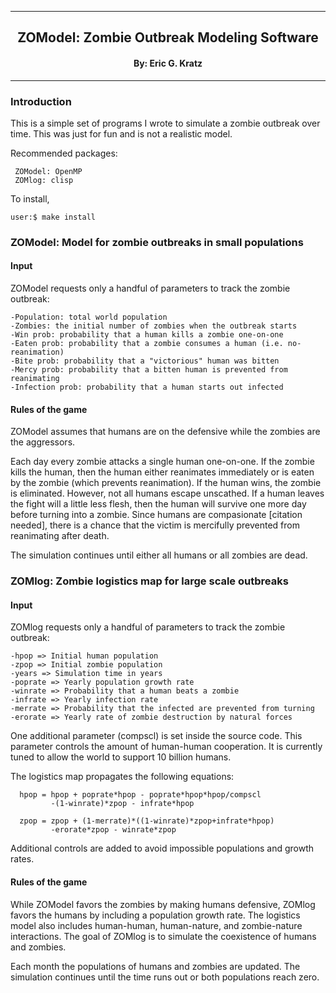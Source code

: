 
[//]: # (Mixture of GitHub markdown and HTML. HTML is needed for formatting.)

***
<div align=center> <h2>
ZOModel: Zombie Outbreak Modeling Software
</h2> </div>

<div align=center> <h4> By: Eric G. Kratz </h4> </div>

***

### Introduction

This is a simple set of programs I wrote to simulate a zombie outbreak over
time. This was just for fun and is not a realistic model. 

Recommended packages:
```
 ZOModel: OpenMP
 ZOMlog: clisp
```

To install,
```
user:$ make install
```

### ZOModel: Model for zombie outbreaks in small populations

#### Input

ZOModel requests only a handful of parameters to track the zombie outbreak:
```
-Population: total world population
-Zombies: the initial number of zombies when the outbreak starts
-Win prob: probability that a human kills a zombie one-on-one
-Eaten prob: probability that a zombie consumes a human (i.e. no-reanimation)
-Bite prob: probability that a "victorious" human was bitten
-Mercy prob: probability that a bitten human is prevented from reanimating
-Infection prob: probability that a human starts out infected
```

#### Rules of the game

ZOModel assumes that humans are on the defensive while the zombies are the
aggressors.

Each day every zombie attacks a single human one-on-one. If the zombie kills
the human, then the human either reanimates immediately or is eaten by the
zombie (which prevents reanimation). If the human wins, the zombie is
eliminated. However, not all humans escape unscathed. If a human leaves the
fight will a little less flesh, then the human will survive one more day
before turning into a zombie. Since humans are compasionate [citation needed],
there is a chance that the victim is mercifully prevented from reanimating
after death.

The simulation continues until either all humans or all zombies are dead.

### ZOMlog: Zombie logistics map for large scale outbreaks

#### Input

ZOMlog requests only a handful of parameters to track the zombie outbreak:
```
-hpop => Initial human population
-zpop => Initial zombie population
-years => Simulation time in years
-poprate => Yearly population growth rate
-winrate => Probability that a human beats a zombie
-infrate => Yearly infection rate
-merrate => Probability that the infected are prevented from turning
-erorate => Yearly rate of zombie destruction by natural forces
```
One additional parameter (compscl) is set inside the source code. This
parameter controls the amount of human-human cooperation. It is currently
tuned to allow the world to support 10 billion humans.

The logistics map propagates the following equations:
```
  hpop = hpop + poprate*hpop - poprate*hpop*hpop/compscl
         -(1-winrate)*zpop - infrate*hpop

  zpop = zpop + (1-merrate)*((1-winrate)*zpop+infrate*hpop)
         -erorate*zpop - winrate*zpop
```

Additional controls are added to avoid impossible populations and growth
rates.

#### Rules of the game

While ZOModel favors the zombies by making humans defensive, ZOMlog favors
the humans by including a population growth rate. The logistics model also
includes human-human, human-nature, and zombie-nature interactions. The goal
of ZOMlog is to simulate the coexistence of humans and zombies.

Each month the populations of humans and zombies are updated. The
simulation continues until the time runs out or both populations reach
zero.
